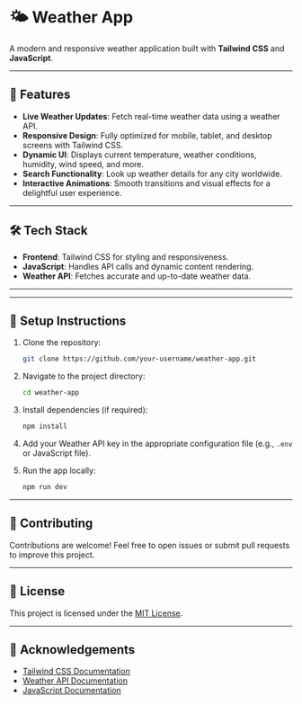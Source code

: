# 🌤️ Weather App

A modern and responsive weather application built with **Tailwind CSS** and **JavaScript**.

---

## 🚀 Features

- **Live Weather Updates**: Fetch real-time weather data using a weather API.
- **Responsive Design**: Fully optimized for mobile, tablet, and desktop screens with Tailwind CSS.
- **Dynamic UI**: Displays current temperature, weather conditions, humidity, wind speed, and more.
- **Search Functionality**: Look up weather details for any city worldwide.
- **Interactive Animations**: Smooth transitions and visual effects for a delightful user experience.

---

## 🛠️ Tech Stack

- **Frontend**: Tailwind CSS for styling and responsiveness.
- **JavaScript**: Handles API calls and dynamic content rendering.
- **Weather API**: Fetches accurate and up-to-date weather data.

---


---

## 🔧 Setup Instructions

1. Clone the repository:

   ```bash
   git clone https://github.com/your-username/weather-app.git
   ```

2. Navigate to the project directory:

   ```bash
   cd weather-app
   ```

3. Install dependencies (if required):

   ```bash
   npm install
   ```

4. Add your Weather API key in the appropriate configuration file (e.g., `.env` or JavaScript file).

5. Run the app locally:

   ```bash
   npm run dev
   ```


---

## 🤝 Contributing

Contributions are welcome! Feel free to open issues or submit pull requests to improve this project.

---

## 📄 License

This project is licensed under the [MIT License](LICENSE).

---

## 🙌 Acknowledgements

- [Tailwind CSS Documentation](https://tailwindcss.com/docs)
- [Weather API Documentation](https://openweathermap.org/api)
- [JavaScript Documentation](https://developer.mozilla.org/en-US/docs/Web/JavaScript)
